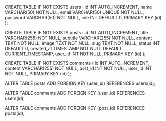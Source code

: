 CREATE TABLE IF NOT EXISTS users (
    id INT AUTO_INCREMENT,
    name VARCHAR(50) NOT NULL,
    email VARCHAR(50) UNIQUE NOT NULL,
    password VARCHAR(50) NOT NULL,
    role INT DEFAULT 0,
    PRIMARY KEY (id)
);

CREATE TABLE IF NOT EXISTS posts (
    id INT AUTO_INCREMENT,
    title VARCHAR(255) NOT NULL,
    subtitle VARCHAR(255) NOT NULL,
    content TEXT NOT NULL,
    image TEXT NOT NULL,
    slug TEXT NOT NULL,
    status INT DEFAULT 0,
    created_at TIMESTAMP NOT NULL DEFAULT CURRENT_TIMESTAMP,
    user_id INT NOT NULL,
    PRIMARY KEY (id)
);

CREATE TABLE IF NOT EXISTS comments (
    id INT AUTO_INCREMENT,
    content VARCHAR(255) NOT NULL,
    post_id INT NOT NULL,
    user_id INT NOT NULL,
	PRIMARY KEY (id)
);

ALTER TABLE posts
ADD FOREIGN KEY (user_id) REFERENCES users(id);

ALTER TABLE comments
ADD FOREIGN KEY (user_id) REFERENCES users(id);

ALTER TABLE comments
ADD FOREIGN KEY (post_id) REFERENCES posts(id);
